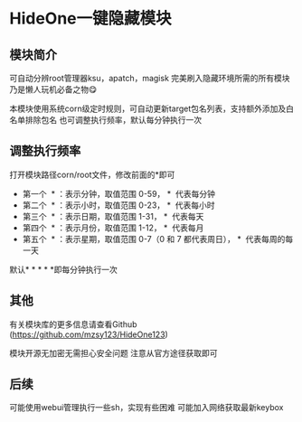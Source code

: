 # HideOne一键隐藏模块

## 模块简介

可自动分辨root管理器ksu，apatch，magisk
完美刷入隐藏环境所需的所有模块
乃是懒人玩机必备之物😋

本模块使用系统corn级定时规则，可自动更新target包名列表，支持额外添加及白名单排除包名
也可调整执行频率，默认每分钟执行一次

## 调整执行频率

打开模块路径corn/root文件，修改前面的*即可

- 第一个  * ：表示分钟，取值范围 0-59， *  代表每分钟
- 第二个  * ：表示小时，取值范围 0-23， *  代表每小时
- 第三个  * ：表示日期，取值范围 1-31， *  代表每天
- 第四个  * ：表示月份，取值范围 1-12， *  代表每月
- 第五个  * ：表示星期，取值范围 0-7（0 和 7 都代表周日）， *  代表每周的每一天

默认* * * * *即每分钟执行一次

## 其他

有关模块库的更多信息请查看Github (https://github.com/mzsy123/HideOne123)

模块开源无加密无需担心安全问题
注意从官方途径获取即可

## 后续

可能使用webui管理执行一些sh，实现有些困难
可能加入网络获取最新keybox
